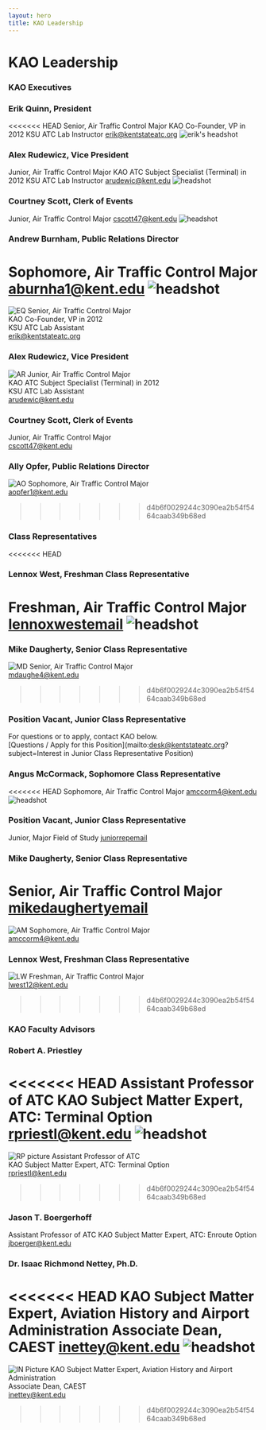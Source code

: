 ```yaml
---
layout: hero
title: KAO Leadership
---
```

# KAO Leadership

### KAO Executives

### Erik Quinn, President
<<<<<<< HEAD
Senior, Air Traffic Control Major
KAO Co-Founder, VP in 2012
KSU ATC Lab Instructor
[erik@kentstateatc.org](mailto:erik@kentstateatc.org)
![erik's headshot](/assets/images/leadership/EQ.jpg)

### Alex Rudewicz, Vice President
Junior, Air Traffic Control Major
KAO ATC Subject Specialist (Terminal) in 2012
KSU ATC Lab Instructor
[arudewic@kent.edu](mailto:arudewic@kent.edu)
![headshot](/assets/images/leadership/AR.jpg)


### Courtney Scott, Clerk of Events
Junior, Air Traffic Control Major
[cscott47@kent.edu](mailto:cscott47@kent.edu)
![headshot](/assets/images/leadership/CS2.jpg)


### Andrew Burnham, Public Relations Director
Sophomore, Air Traffic Control Major
[aburnha1@kent.edu](mailto:aburnha1@kent.edu)
![headshot](/assets/images/leadership/AB.jpg)
=======
![EQ](/assets/images/leadership/EQ.jpg)
Senior, Air Traffic Control Major  
KAO Co-Founder, VP in 2012  
KSU ATC Lab Assistant  
[erik@kentstateatc.org](mailto:erik@kentstateatc.org)

### Alex Rudewicz, Vice President
![AR](/assets/images/leadership/AR.jpg)
Junior, Air Traffic Control Major  
KAO ATC Subject Specialist (Terminal) in 2012  
KSU ATC Lab Assistant  
[arudewic@kent.edu](mailto:arudewic@kent.edu)

### Courtney Scott, Clerk of Events
<!--[CS](/assets/images/leadership/CS.jpg)-->
Junior, Air Traffic Control Major  
[cscott47@kent.edu](mailto:cscott47@kent.edu)

### Ally Opfer, Public Relations Director
![AO](/assets/images/leadership/AO.jpg)
Sophomore, Air Traffic Control Major  
[aopfer1@kent.edu](mailto:aopfer1@kent.edu)
>>>>>>> d4b6f0029244c3090ea2b54f5464caab349b68ed


### Class Representatives

<<<<<<< HEAD
### Lennox West, Freshman Class Representative
Freshman, Air Traffic Control Major
[lennoxwestemail](mailto:lennoxwestemail)
![headshot](/assets/images/leadership/LW.jpg)
=======
### Mike Daugherty, Senior Class Representative
![MD](/assets/images/leadership/MD.jpg)
Senior, Air Traffic Control Major  
[mdaughe4@kent.edu](mailto:mdaughe4@kent.edu)
>>>>>>> d4b6f0029244c3090ea2b54f5464caab349b68ed

### Position Vacant, Junior Class Representative
For questions or to apply, contact KAO below.  
[Questions / Apply for this Position](mailto:desk@kentstateatc.org?subject=Interest in Junior Class Representative Position)

### Angus McCormack, Sophomore Class Representative
<<<<<<< HEAD
Sophomore, Air Traffic Control Major
[amccorm4@kent.edu](mailto:amccorma4@kent.edu)
![headshot](/assets/images/leadership/AM.jpg)


### Position Vacant, Junior Class Representative
Junior, Major Field of Study
[juniorrepemail](mailto:juniorrepemail)

### Mike Daugherty, Senior Class Representative
Senior, Air Traffic Control Major
[mikedaughertyemail](mailto:mikedaughertyemail)
=======
![AM](/assets/images/leadership/AM.jpg)
Sophomore, Air Traffic Control Major  
[amccorm4@kent.edu](mailto:amccorma4@kent.edu)  

### Lennox West, Freshman Class Representative
![LW](/assets/images/leadership/LW.jpg)
Freshman, Air Traffic Control Major  
[lwest12@kent.edu](mailto:lwest12@kent.edu)  
>>>>>>> d4b6f0029244c3090ea2b54f5464caab349b68ed


<!--
## Subject Specialists

### Tyler Stanis, Flight Subject Specialist
Junior, Air Traffic Control and Flight Technology Double-Major
KAO Flight Subject Specialist since 2012
[tstanis@kent.edu](mailto:tstanis@kent.edu)
![headshot](/assets/images/leadership/TS.jpg)


### Dan Schiff, Airline Operations Subject Specialist
Junior, Flight Technology Major
[danschiffemail](mailto:danschiffemail)
![headshot](/assets/images/leadership/DS.jpg)
-->


### KAO Faculty Advisors

### Robert A. Priestley
<<<<<<< HEAD
Assistant Professor of ATC
KAO Subject Matter Expert, ATC: Terminal Option
[rpriestl@kent.edu](mailto:rpriestl@kent.edu)
![headshot](/assets/images/leadership/RP.jpg)
=======
![RP picture](/assets/images/leadership/RP.jpg)
Assistant Professor of ATC  
KAO Subject Matter Expert, ATC: Terminal Option  
[rpriestl@kent.edu](mailto:rpriestl@kent.edu)  

>>>>>>> d4b6f0029244c3090ea2b54f5464caab349b68ed


### Jason T. Boergerhoff
Assistant Professor of ATC
KAO Subject Matter Expert, ATC: Enroute Option
[jboerger@kent.edu](mailto:jboerger@kent.edu)


### Dr. Isaac Richmond Nettey, Ph.D.
<<<<<<< HEAD
KAO Subject Matter Expert, Aviation History and Airport Administration
Associate Dean, CAEST
[inettey@kent.edu](mailto:inettey@kent.edu)
![headshot](/assets/images/leadership/IN2.jpg)
=======
![IN Picture](/assets/images/leadership/IN.jpg)
KAO Subject Matter Expert, Aviation History and Airport Administration  
Associate Dean, CAEST  
[inettey@kent.edu](mailto:inettey@kent.edu)  

>>>>>>> d4b6f0029244c3090ea2b54f5464caab349b68ed

